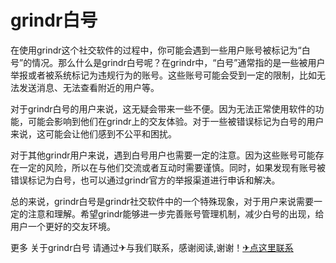 # grindr白号

在使用grindr这个社交软件的过程中，你可能会遇到一些用户账号被标记为“白号”的情况。那么什么是grindr白号呢？在grindr中，“白号”通常指的是一些被用户举报或者被系统标记为违规行为的账号。这些账号可能会受到一定的限制，比如无法发送消息、无法查看附近的用户等。

对于grindr白号的用户来说，这无疑会带来一些不便。因为无法正常使用软件的功能，可能会影响到他们在grindr上的交友体验。对于一些被错误标记为白号的用户来说，这可能会让他们感到不公平和困扰。

对于其他grindr用户来说，遇到白号用户也需要一定的注意。因为这些账号可能存在一定的风险，所以在与他们交流或者互动时需要谨慎。同时，如果发现有账号被错误标记为白号，也可以通过grindr官方的举报渠道进行申诉和解决。

总的来说，grindr白号是grindr社交软件中的一个特殊现象，对于用户来说需要一定的注意和理解。希望grindr能够进一步完善账号管理机制，减少白号的出现，给用户一个更好的交友环境。

更多 关于grindr白号 请通过✈与我们联系，感谢阅读,谢谢！[✈点这里联系](https://gg.k02.cc)